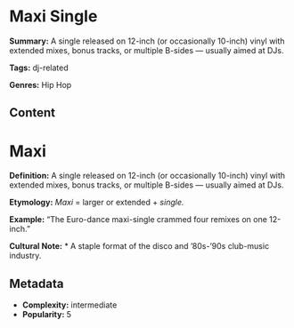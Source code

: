 # Maxi Single

**Summary:** A single released on 12-inch (or occasionally 10-inch) vinyl with extended mixes, bonus tracks, or multiple B-sides — usually aimed at DJs.

**Tags:** dj-related

**Genres:** Hip Hop

## Content

# Maxi

**Definition:** A single released on 12-inch (or occasionally 10-inch) vinyl with extended mixes, bonus tracks, or multiple B-sides — usually aimed at DJs.

**Etymology:** *Maxi* = larger or extended + *single.*

**Example:** “The Euro-dance maxi-single crammed four remixes on one 12-inch.”

**Cultural Note:** * A staple format of the disco and ’80s-’90s club-music industry.

## Metadata

- **Complexity:** intermediate
- **Popularity:** 5
